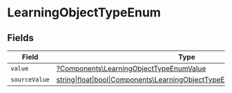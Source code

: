 # LearningObjectTypeEnum


## Fields

| Field                                                                                                                                      | Type                                                                                                                                       | Required                                                                                                                                   | Description                                                                                                                                |
| ------------------------------------------------------------------------------------------------------------------------------------------ | ------------------------------------------------------------------------------------------------------------------------------------------ | ------------------------------------------------------------------------------------------------------------------------------------------ | ------------------------------------------------------------------------------------------------------------------------------------------ |
| `value`                                                                                                                                    | [?Components\LearningObjectTypeEnumValue](../../Models/Components/LearningObjectTypeEnumValue.md)                                          | :heavy_minus_sign:                                                                                                                         | N/A                                                                                                                                        |
| `sourceValue`                                                                                                                              | [string\|float\|bool\|Components\LearningObjectTypeEnumSourceValue4\|array\|null](../../Models/Components/LearningObjectTypeEnumSourceValue.md) | :heavy_minus_sign:                                                                                                                         | N/A                                                                                                                                        |